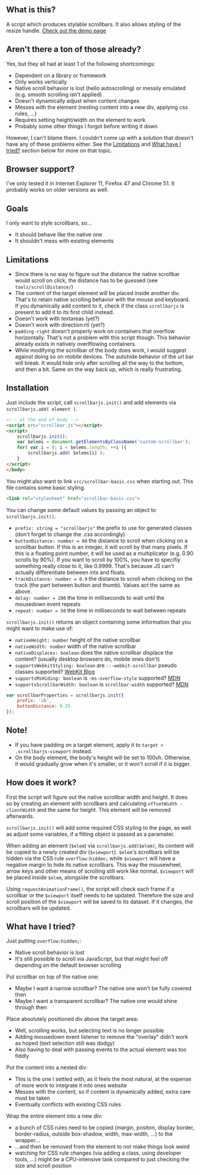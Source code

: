 What is this?
-------------
A script which produces stylable scrollbars. It also allows styling of the resize handle.
[Check out the demo page](https://desto-git.github.io/scrollbar.js/demo/)



Aren't there a ton of those already?
------------------------------------
Yes, but they all had at least 1 of the following shortcomings:
- Dependent on a library or framework
- Only works vertically
- Native scroll behavior is lost (hello autoscrolling) or messily emulated (e.g. smooth scrolling isn't applied)
- Doesn't dynamically adjust when content changes
- Messes with the element (nesting content into a new div, applying css rules, ...)
- Requires setting height/width on the element to work
- Probably some other things I forgot before writing it down

However, I can't blame them. I couldn't come up with a solution that doesn't have any of these problems either. See the [Limitations](#limitations) and [What have I tried?](#what-have-i-tried) section below for more on that topic.



Browser support?
----------------
I've only tested it in Internet Explorer 11, Firefox 47 and Chrome 51. It probably works on older versions as well.



Goals
-----
I only want to style scrollbars, so...
- It should behave like the native one
- It shouldn't mess with existing elements



Limitations
-----------
- Since there is no way to figure out the distance the native scrollbar would scroll on click, the distance has to be guessed (see `tools/scrollDistance/`)
- The content of the target element will be placed inside another div. That's to retain native scrolling behavior with the mouse and keyboard. If you dynamically add content to it, check if the class `scrollbarjs` is present to add it to its first child instead.
- Doesn't work with textareas (yet?)
- Doesn't work with direction:rtl (yet?)
- `padding-right` doesn't properly work on containers that overflow horizontally. That's not a problem with this script though. This behavior already exists in natively overlflowing containers.
- While modifying the scrollbar of the body does work, I would suggest against doing so on mobile devices. The autohide behavior of the url bar will break. It would hide only after scrolling all the way to the bottom, and then a bit. Same on the way back up, which is really frustrating.



Installation
------------
Just include the script, call `scrollbarjs.init()` and add elements via `scrollbarjs.add( element )`.

```html
<!-- at the end of body -->
<script src="scrollbar.js"></script>
<script>
	scrollbarjs.init();
	var $elems = document.getElementsByClassName('custom-scrollbar');
	for( var i = 0; i < $elems.length; ++i ){
		scrollbarjs.add( $elems[i] );
	}
</script>
</body>
```

You might also want to link `src/scrollbar-basic.css` when starting out. This file contains some basic styling.

```html
<link rel="stylesheet" href="scrollbar-basic.css">
```

You can change some default values by passing an object to `scrollbarjs.init()`.
- `prefix: string = "scrollbarjs"` the prefix to use for generated classes (don't forget to change the .css accordingly)
- `buttonDistance: number = 60` the distance to scroll when clicking on a scrollbar button.
	If this is an integer, it will scroll by that many pixels.
	If this is a floating point number, it will be used as a multiplicator (e.g. 0.90 scrolls by 90%). If you want to scroll by 100%, you have to specifiy something really close to it, like 0.9999. That's because JS can't actually differentiate between ints and floats.
- `trackDistance: number = 0.9` the distance to scroll when clicking on the track (the part between button and thumb).
	Values act the same as above.
- `delay: number = 200` the time in milliseconds to wait until the mousedown event repeats
- `repeat: number = 50` the time in milliseconds to wait between repeats

`scrollbarjs.init()` returns an object containing some information that you might want to make use of:
- `nativeHeight: number` height of the native scrollbar
- `nativeWidth: number` width of the native scrollbar
- `nativeDisplaces: boolean` does the native scrollbar displace the content? (usually desktop browsers do, mobile ones don't)
- `supportsWebkitStyling: boolean` are `::-webkit-scrollbar` pseudo classes supported? [WebKit Blog](https://webkit.org/blog/363/styling-scrollbars/)
- `supportsMsHiding: boolean` is `-ms-overflow-style` supported? [MDN](https://developer.mozilla.org/en-US/docs/Web/CSS/-ms-overflow-style)
- `supportsScrollbarWidth: boolean` is `scrollbar-width` supported? [MDN](https://developer.mozilla.org/en-US/docs/Web/CSS/scrollbar-width)

```javascript
var scrollbarProperties = scrollbarjs.init({
	prefix: 'sb',
	buttonDistance: 0.25
});
```



Note!
-----
- If you have padding on a target element, apply it to `target > .scrollbarjs-viewport` instead.
- On the body element, the body's height will be set to 100vh. Otherwise, it would gradually grow when it's smaller, or it won't scroll if it is bigger.


How does it work?
-----------------
First the script will figure out the native scrollbar width and height. It does so by creating an element with scrollbars and calculating `offsetWidth - clientWidth` and the same for height. This element will be removed afterwards.

`scrollbarjs.init()` will add some required CSS styling to the page, as well as adjust some variables, if a fitting object is passed as a paramater.

When adding an element (`$elem`) via `scrollbarjs.add($elem)`, its content will be copied to a newly created div (`$viewport`). `$elem`'s scrollbars will be hidden via the CSS rule `overflow:hidden;` while `$viewport` will have a negative margin to hide its native scrollbars. This way the mousewheel, arrow keys and other means of scrolling still work like normal. `$viewport` will be placed inside `$elem`, alongside the scrollbars.

Using `requestAnimationFrame()`, the script will check each frame if a scrollbar or the `$viewport` itself needs to be updated. Therefore the size and scroll position of the `$viewport` will be saved to its dataset. If it changes, the scrollbars will be updated.



What have I tried?
------------------
Just putting `overflow:hidden;`:
- Native scroll behavior is lost
- It's still possible to scroll via JavaScript, but that might feel off depending on the default browser scrolling

Put scrollbar on top of the native one:
- Maybe I want a narrow scrollbar? The native one won't be fully covered then
- Maybe I want a transparent scrollbar? The native one would shine through then

Place absolutely positioned div above the target area:
- Well, scrolling works, but selecting text is no longer possible
- Adding mousedown event listener to remove the "overlay" didn't work as hoped (text selection still was dodgy)
- Also having to deal with passing events to the actual element was too fiddly

Put the content into a nested div:
- This is the one I settled with, as it feels the most natural, at the expense of more work to integrate it into ones website
- Messes with the content, so if content is dynamically added, extra care must be taken
- Eventually conflicts with existing CSS rules

Wrap the entire element into a new div:
- a bunch of CSS rules need to be copied (margin, positon, display border, border-radius, outside box-shadow, width, max-width, ...) to the wrapper...
- ...and then be removed from the element to not make things look weird
- watching for CSS rule changes (via adding a class, using developer tools, ...) might be a CPU-intensive task compared to just checking the size and scroll position
